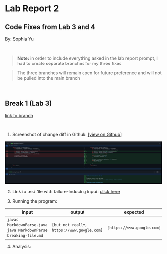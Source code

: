 # **Lab Report 2** 
## Code Fixes from Lab 3 and 4
By: Sophia Yu

<br>

>**Note:** in order to include everything asked in the lab report prompt, I had to create separate branches for my three fixes

>The three branches will remain open for future preference and will not be pulled into the main branch

<br>

## **Break 1 (Lab 3)**
[link to branch](https://github.com/soy001/markdown-parse/tree/Fix-1)

<br>

1. Screenshot of change diff in Github: [[view on Github]](https://github.com/soy001/markdown-parse/commit/17dd3c31c7901e54816ab6c160f028e567795592)


![Image](/screenshots/Pt2_a.PNG)

2. Link to test file with failure-inducing input: [click here](https://github.com/soy001/markdown-parse/blob/Fix-1/breaking-file.md?plain=1)

3. Running the program:

| input | output | expected |
| ----- | ------ | -------- |
|```javac MarkdownParse.java```<br>```java MarkdownParse breaking-file.md``` | ```[but not really, https://www.google.com]```| ```[https://www.google.com]```

4. Analysis:

